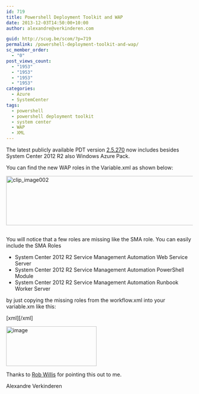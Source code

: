 ```yaml
---
id: 719
title: Powershell Deployment Toolkit and WAP
date: 2013-12-03T14:50:00+10:00
author: alexandre@verkinderen.com

guid: http://scug.be/scom/?p=719
permalink: /powershell-deployment-toolkit-and-wap/
sc_member_order:
  - "0"
post_views_count:
  - "1953"
  - "1953"
  - "1953"
  - "1953"
categories:
  - Azure
  - SystemCenter
tags:
  - powershell
  - powershell deployment toolkit
  - system center
  - WAP
  - XML
---
```

The latest publicly available PDT version <a href="http://blogs.technet.com/b/privatecloud/archive/2013/10/17/deployment-pdt-update-for-system-center-2012-r2-now-available.aspx" target="_blank">2.5.270</a> now includes besides System Center 2012 R2 also Windows Azure Pack.

You can find the new WAP roles in the Variable.xml as shown below:

[<img style="padding-top: 0px; padding-left: 0px; margin: 0px 0px 15px; padding-right: 0px; border-width: 0px;" title="clip_image002" alt="clip_image002" src="http://www.mscloud.be/wp-content/uploads/2013/11/clip_image002_thumb11.jpg" width="644" height="133" border="0" />](http://www.mscloud.be/wp-content/uploads/2013/11/clip_image00211.jpg)

You will notice that a few roles are missing like the SMA role. You can easily include the SMA Roles

  * System Center 2012 R2 Service Management Automation Web Service Server
  * System Center 2012 R2 Service Management Automation PowerShell Module
  * System Center 2012 R2 Service Management Automation Runbook Worker Server

by just copying the missing roles from the workflow.xml into your variable.xm like this:

[xml]<Role Name="System Center 2012 R2 Service Management Automation Runbook Worker Server" Component="System Center 2012 R2 Service Management Automation">[/xml]

[<img style="padding-top: 0px; padding-left: 0px; margin: 0px; padding-right: 0px; border: 0px;" title="image" alt="image" src="http://www.mscloud.be/wp-content/uploads/2013/11/image_thumb2.png" width="244" height="107" border="0" />](http://www.mscloud.be/wp-content/uploads/2013/11/image2.png)

Thanks to <a href="http://blogs.technet.com/b/privatecloud/" target="_blank">Rob Willis</a> for pointing this out to me.

Alexandre Verkinderen
